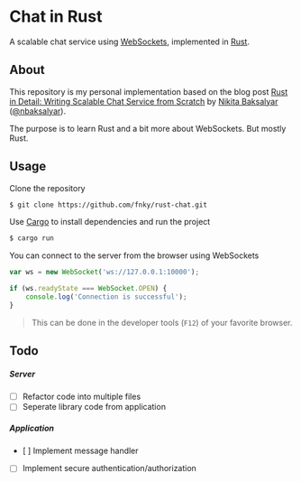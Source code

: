 Chat in Rust
============

A scalable chat service using [WebSockets](https://www.websocket.org/), implemented in [Rust](http://rust-lang.org/).

## About

This repository is my personal implementation based on the blog post [Rust in Detail: Writing Scalable Chat Service from Scratch](http://nbaksalyar.github.io/2015/07/10/writing-chat-in-rust.html) by [Nikita Baksalyar](https://github.com/nbaksalyar) ([@nbaksalyar](https://twitter.com/nbaksalyar)).

The purpose is to learn Rust and a bit more about WebSockets. But mostly Rust.

## Usage

Clone the repository

```sh
$ git clone https://github.com/fnky/rust-chat.git
```

Use [Cargo](https://crates.io/) to install dependencies and run the project

```sh
$ cargo run
```
You can connect to the server from the browser using WebSockets

```js
var ws = new WebSocket('ws://127.0.0.1:10000');

if (ws.readyState === WebSocket.OPEN) {
    console.log('Connection is successful');
}
```

> This can be done in the developer tools (`F12`) of your favorite browser.

## Todo

##### Server
- [ ] Refactor code into multiple files
- [ ] Seperate library code from application

##### Application
- [ ] Implement message handler
- [ ] Implement secure authentication/authorization
